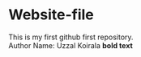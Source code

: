 # Website-file
This is my first github first repository.<br>
Author Name: Uzzal Koirala
<b>bold text</bold>
